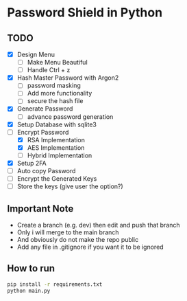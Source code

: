 # Password Shield in Python

## TODO

- [x] Design Menu
  - [ ] Make Menu Beautiful
  - [ ] Handle Ctrl + z
- [x] Hash Master Password with Argon2
  - [ ] password masking
  - [ ] Add more functionality
  - [ ] secure the hash file
- [x] Generate Password
  - [ ] advance password generation
- [x] Setup Database with sqlite3
- [ ] Encrypt Password
  - [x] RSA Implementation
  - [x] AES Implementation
  - [ ] Hybrid Implementation
- [x] Setup 2FA
- [ ] Auto copy Password
- [ ] Encrypt the Generated Keys
- [ ] Store the keys (give user the option?)

## Important Note

- Create a branch (e.g. dev) then edit and push that branch
- Only i will merge to the main branch
- And obviously do not make the repo public
- Add any file in .gitignore if you want it to be ignored

## How to run

```bash
pip install -r requirements.txt
python main.py
```
